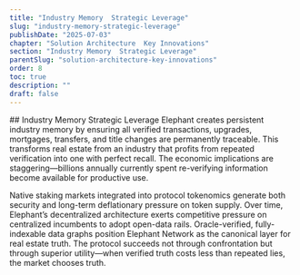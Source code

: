 ```yaml
---
title: "Industry Memory  Strategic Leverage"
slug: "industry-memory-strategic-leverage"
publishDate: "2025-07-03"
chapter: "Solution Architecture  Key Innovations"
section: "Industry Memory  Strategic Leverage"
parentSlug: "solution-architecture-key-innovations"
order: 8
toc: true
description: ""
draft: false
---
```


\## Industry Memory Strategic Leverage Elephant creates persistent
industry memory by ensuring all verified transactions, upgrades,
mortgages, transfers, and title changes are permanently traceable. This
transforms real estate from an industry that profits from repeated
verification into one with perfect recall. The economic implications are
staggering—billions annually currently spent re-verifying information
become available for productive use.

Native staking markets integrated into protocol tokenomics generate both
security and long-term deflationary pressure on token supply. Over time,
Elephant’s decentralized architecture exerts competitive pressure on
centralized incumbents to adopt open-data rails. Oracle-verified,
fully-indexable data graphs position Elephant Network as the canonical
layer for real estate truth. The protocol succeeds not through
confrontation but through superior utility—when verified truth costs
less than repeated lies, the market chooses truth.
